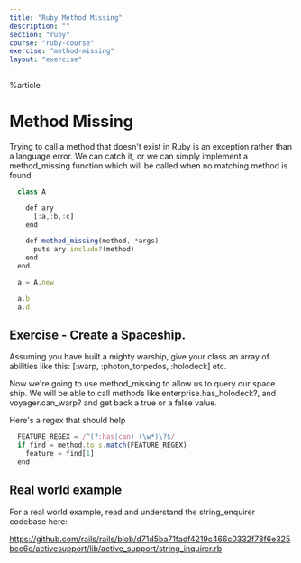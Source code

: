```yaml
---
title: "Ruby Method Missing"
description: ""
section: "ruby"
course: "ruby-course"
exercise: "method-missing"
layout: "exercise"
---
```


%article




# Method Missing

Trying to call a method that doesn't exist in Ruby is an exception rather than a language error. We can catch it, or we can simply implement a method_missing function which will be called when no matching method is found.

```js
  class A

    def ary
      [:a,:b,:c]
    end

    def method_missing(method, *args)
      puts ary.include?(method)
    end
  end

  a = A.new

  a.b
  a.d
```








## Exercise - Create a Spaceship.

Assuming you have built a mighty warship, give your class an array of abilities like this: [:warp, :photon_torpedos, :holodeck] etc.

Now we're going to use method_missing to allow us to query our space ship. We will be able to call methods like enterprise.has_holodeck?, and voyager.can_warp? and get back a true or a false value.

Here's a regex that should help

```js
  FEATURE_REGEX = /^(?:has|can)_(\w*)\?$/
  if find = method.to_s.match(FEATURE_REGEX)
    feature = find[1]
  end
```






## Real world example

For a real world example, read and understand the string_enquirer codebase here:

<https://github.com/rails/rails/blob/d71d5ba71fadf4219c466c0332f78f6e325bcc6c/activesupport/lib/active_support/string_inquirer.rb>
